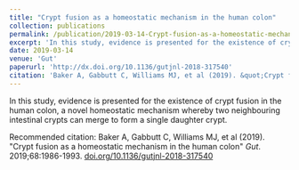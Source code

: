 ```yaml
---
title: "Crypt fusion as a homeostatic mechanism in the human colon"
collection: publications
permalink: /publication/2019-03-14-Crypt-fusion-as-a-homeostatic-mechanism-in-the-human-colon
excerpt: 'In this study, evidence is presented for the existence of crypt fusion in the human colon, a novel homeostatic mechanism whereby two neighbouring intestinal crypts can merge to form a single daughter crypt.'
date: 2019-03-14
venue: 'Gut'
paperurl: 'http://dx.doi.org/10.1136/gutjnl-2018-317540'
citation: 'Baker A, Gabbutt C, Williams MJ, et al (2019). &quot;Crypt fusion as a homeostatic mechanism in the human colon &quot; <i>Gut </i>. 2019;68:1986-1993.'
---
```

In this study, evidence is presented for the existence of crypt fusion in the human colon, a novel homeostatic mechanism whereby two neighbouring intestinal crypts can merge to form a single daughter crypt. 

Recommended citation: Baker A, Gabbutt C, Williams MJ, et al (2019). "Crypt fusion as a homeostatic mechanism in the human colon" <i>Gut</i>. 2019;68:1986-1993. [doi.org/10.1136/gutjnl-2018-317540](http://dx.doi.org/10.1136/gutjnl-2018-317540)